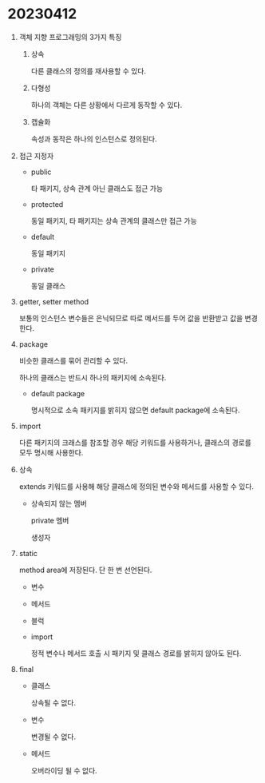 # 20230412

1. 객체 지향 프로그래밍의 3가지 특징
    1. 상속
        
        다른 클래스의 정의를 재사용할 수 있다.
        
    2. 다형성
        
        하나의 객체는 다른 상황에서 다르게 동작할 수 있다.
        
    3. 캡슐화
        
        속성과 동작은 하나의 인스턴스로 정의된다.
        
2. 접근 지정자
    - public
        
        타 패키지, 상속 관계 아닌 클래스도 접근 가능
        
    - protected
        
        동일 패키지, 타 패키지는 상속 관계의 클래스만 접근 가능
        
    - default
        
        동일 패키지
        
    - private
        
        동일 클래스
        
3. getter, setter method
    
    보통의 인스턴스 변수들은 은닉되므로 따로 메서드를 두어 값을 반환받고 값을 변경한다.
    
4. package
    
    비슷한 클래스를 묶어 관리할 수 있다.
    
    하나의 클래스는 반드시 하나의 패키지에 소속된다.
    
    - default package
        
        명시적으로 소속 패키지를 밝히지 않으면 default package에 소속된다.
        
5. import
    
    다른 패키지의 크래스를 참조할 경우 해당 키워드를 사용하거나, 클래스의 경로를 모두 명시해 사용한다.
    
6. 상속
    
    extends 키워드를 사용해 해당 클래스에 정의된 변수와 메서드를 사용할 수 있다.
    
    - 상속되지 않는 멤버
        
        private  멤버
        
        생성자
        
7. static
    
    method area에 저장된다. 단 한 번 선언된다.
    
    - 변수
    - 메서드
    - 블럭
    - import
        
        정적 변수나 메서드 호출 시 패키지 및 클래스 경로를 밝히지 않아도 된다.
        
8. final
    - 클래스
        
        상속될 수 없다.
        
    - 변수
        
        변경될 수 없다.
        
    - 메서드
        
        오버라이딩 될 수 없다.